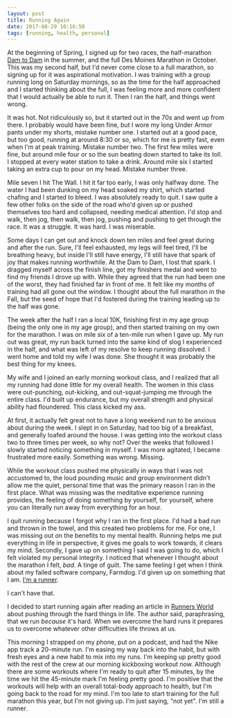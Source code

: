 ```yaml
---
layout: post
title: Running Again
date: 2017-08-29 10:16:50
tags: [running, health, personal]
---
```


At the beginning of Spring, I signed up for two races, the half-marathon [Dam to Dam][1] in the summer, and the full Des Moines Marathon in October. This was my second half, but I'd never come close to a full marathon, so signing up for it was aspirational motivation. I was training with a group running long on Saturday mornings, so as the time for the half approached and I started thinking about the full, I was feeling more and more confident that I would actually be able to run it. Then I ran the half, and things went wrong. 

It was hot. Not ridiculously so, but it started out in the 70s and went up from there. I probably would have been fine, but I wore my long Under Armor pants under my shorts, mistake number one. I started out at a good pace, but too good, running at around 8:30 or so, which for me is pretty fast, even when I'm at peak training. Mistake number two. The first few miles were fine, but around mile four or so the sun beating down started to take its toll. I stopped at every water station to take a drink. Around mile six I started taking an extra cup to pour on my head. Mistake number three. 

Mile seven I hit The Wall. I hit it far too early, I was only halfway done. The water I had been dunking on my head soaked my shirt, which started chafing and I started to bleed. I was absolutely ready to quit. I saw quite a few other folks on the side of the road who'd given up or pushed themselves too hard and collapsed, needing medical attention. I'd stop and walk, then jog, then walk, then jog, pushing and pushing to get through the race. It was a struggle. It was hard. I was miserable. 

Some days I can get out and knock down ten miles and feel great during and after the run. Sure, I'll feel exhausted, my legs will feel tired, I'll be breathing heavy, but inside I'll still have energy, I'll still have that spark of joy that makes running worthwhile. At the Dam to Dam, I lost that spark. I dragged myself across the finish line, got my finishers medal and went to find my friends I drove up with. While they agreed that the run had been one of the worst, they had finished far in front of me. It felt like my months of training had all gone out the window. I thought about the full marathon in the Fall, but the seed of hope that I'd fostered during the training leading up to the half was gone. 

The week after the half I ran a local 10K, finishing first in my age group  (being the only one in my age group), and then started training on my own for the marathon. I was on mile six of a ten-mile run when I gave up. My run out was great, my run back turned into the same kind of slog I experienced in the half, and what was left of my resolve to keep running dissolved. I went home and told my wife I was done. She thought it was probably the best thing for my knees. 

My wife and I joined an early morning workout class, and I realized that all my running had done little for my overall health. The women in this class were out-punching, out-kicking, and out-squat-jumping me through the entire class. I'd built up endurance, but my overall strength and physical ability had floundered. This class kicked my ass.

At first, it actually felt great not to have a long weekend run to be anxious about during the week. I slept in on Saturday, had too big of a breakfast, and generally loafed around the house. I was getting into the workout class two to three times per week, so why not? Over the weeks that followed I slowly started noticing something in myself. I was more agitated, I became frustrated more easily. Something was wrong. Missing.

While the workout class pushed me physically in ways that I was not accustomed to, the loud pounding music and group environment didn't allow me the quiet, personal time that was the primary reason I ran in the first place. What was missing was the meditative experience running provides, the feeling of doing something by yourself, for yourself, where you can literally run away from everything for an hour.

I quit running because I forgot why I ran in the first place. I'd had a bad run and thrown in the towel, and this created two problems for me. For one, I was missing out on the benefits to my mental health. Running helps me put everything in life in perspective, it gives me goals to work towards, it clears my mind. Secondly, I gave up on something I said I was going to do, which I felt violated my personal integrity. I noticed that whenever I thought about the marathon I felt, *bad*. A tinge of guilt. The same feeling I get when I think about my failed software company, Farmdog. I'd given up on something that I am. [I'm a runner][2]. 

I can't have that. 

I decided to start running again after reading an article in [Runners World][3] about pushing through the hard things in life. The author said, paraphrasing, that we run *because* it's hard. When we overcome the hard runs it prepares us to overcome whatever other difficulties life throws at us. 

This morning I strapped on my phone, put on a podcast, and had the Nike app track a 20-minute run. I'm easing my way back into the habit, but with fresh eyes and a new habit to mix into my runs. I'm keeping up pretty good with the rest of the crew at our morning kickboxing workout now. Although there are some workouts where I'm ready to quit after 15 minutes, by the time we hit the 45-minute mark I'm feeling pretty good. I'm positive that the workouts will help with an overall total-body approach to health, but I'm going back to the road for my mind. I'm too late to start training for the full marathon this year, but I'm not giving up. I'm just saying, "not yet". I'm still a runner.


[1]: http://damtodam.com
[2]: https://jonathanbuys.com/A_Runner/
[3]: https://www.scribd.com/article/355869451/Embrace-The-Tough-Stuff